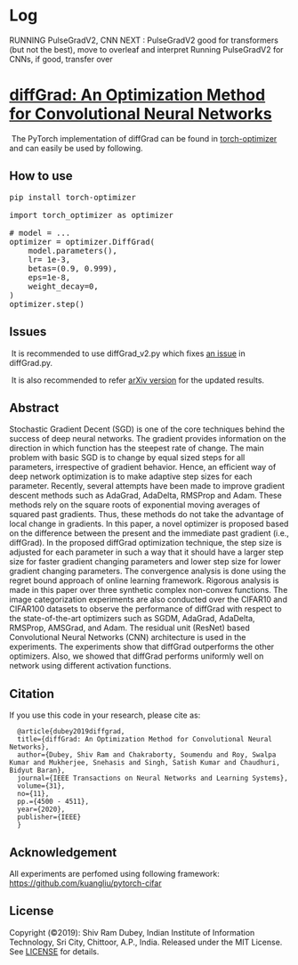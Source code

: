 # Log

RUNNING PulseGradV2, CNN
NEXT  : 
PulseGradV2 good for transformers (but not the best), move to overleaf and interpret
Running PulseGradV2 for CNNs, if good, transfer over
# [diffGrad: An Optimization Method for Convolutional Neural Networks](https://ieeexplore.ieee.org/document/8939562) 


<span class="color-blue"></span><sup><img style="display:inline" 
src="http://personal.strath.ac.uk/jinchang.ren/index_files/new.gif" alt="" /></sup> <span class="newNews">The PyTorch implementation of diffGrad can be found in [torch-optimizer](https://pypi.org/project/torch-optimizer/#diffgrad) and can easily be used by following.
  
## How to use

<pre><span class="c1">pip install torch-optimizer</span>

<span class="kn">import</span> <span class="nn">torch_optimizer</span> <span class="k">as</span> <span class="nn">optimizer</span>

<span class="c1"># model = ...</span>
<span class="n">optimizer</span> <span class="o">=</span> <span class="n">optimizer</span><span class="o">.</span><span class="n">DiffGrad</span><span class="p">(</span>
    <span class="n">model</span><span class="o">.</span><span class="n">parameters</span><span class="p">(),</span>
    <span class="n">lr</span><span class="o">=</span> <span class="mf">1e-3</span><span class="p">,</span>
    <span class="n">betas</span><span class="o">=</span><span class="p">(</span><span class="mf">0.9</span><span class="p">,</span> <span class="mf">0.999</span><span class="p">),</span>
    <span class="n">eps</span><span class="o">=</span><span class="mf">1e-8</span><span class="p">,</span>
    <span class="n">weight_decay</span><span class="o">=</span><span class="mi">0</span><span class="p">,</span>
<span class="p">)</span>
<span class="n">optimizer</span><span class="o">.</span><span class="n">step</span><span class="p">()</span>
</pre>

## Issues

<span class="color-blue"></span><sup><img style="display:inline"
                      src="https://josaa.nic.in/webinfocms/Images/newicon.gif" alt="" /></sup> <span class="newNews">It is recommended to use diffGrad_v2.py which fixes [an issue](https://github.com/shivram1987/diffGrad/issues/2) in diffGrad.py.

<span class="color-blue"></span><sup><img style="display:inline"
                      src="https://josaa.nic.in/webinfocms/Images/newicon.gif" alt="" /></sup> <span class="newNews"> It is also recommended to refer [arXiv version](https://arxiv.org/abs/1909.11015) for the updated results.

## Abstract

Stochastic Gradient Decent (SGD) is one of the core techniques behind the success of deep neural networks. The gradient provides information on the direction in which function has the steepest rate of change. The main problem with basic SGD is to change by equal sized steps for all parameters, irrespective of gradient behavior. Hence, an efficient way of deep network optimization is to make adaptive step sizes for each parameter. Recently, several attempts have been made to improve gradient descent methods such as AdaGrad, AdaDelta, RMSProp and Adam. These methods rely on the square roots of exponential moving averages of squared past gradients. Thus, these methods do not take the advantage of local change in gradients. In this paper, a novel optimizer is proposed based on the difference between the present and the immediate past gradient (i.e., diffGrad). In the proposed diffGrad optimization technique, the step size is adjusted for each parameter in such a way that it should have a larger step size for faster gradient changing parameters and lower step size for lower gradient changing parameters. The convergence analysis is done using the regret bound approach of online learning framework. Rigorous analysis is made in this paper over three synthetic complex non-convex functions. The image categorization experiments are also conducted over the CIFAR10 and CIFAR100 datasets to observe the performance of diffGrad with respect to the state-of-the-art optimizers such as SGDM, AdaGrad, AdaDelta, RMSProp, AMSGrad, and Adam. The residual unit (ResNet) based Convolutional Neural Networks (CNN) architecture is used in the experiments. The experiments show that diffGrad outperforms the other optimizers. Also, we showed that diffGrad performs uniformly well on network using different activation functions.

## Citation


If you use this code in your research, please cite as:

      @article{dubey2019diffgrad,
      title={diffGrad: An Optimization Method for Convolutional Neural Networks},
      author={Dubey, Shiv Ram and Chakraborty, Soumendu and Roy, Swalpa Kumar and Mukherjee, Snehasis and Singh, Satish Kumar and Chaudhuri, Bidyut Baran},
      journal={IEEE Transactions on Neural Networks and Learning Systems},
      volume={31},
      no={11},
      pp.={4500 - 4511},
      year={2020},
      publisher={IEEE}
      }

## Acknowledgement

All experiments are perfomed using following framework: https://github.com/kuangliu/pytorch-cifar


## License

Copyright (©2019): Shiv Ram Dubey, Indian Institute of Information Technology, Sri City, Chittoor, A.P., India. Released under the MIT License. See [LICENSE](LICENSE) for details.
